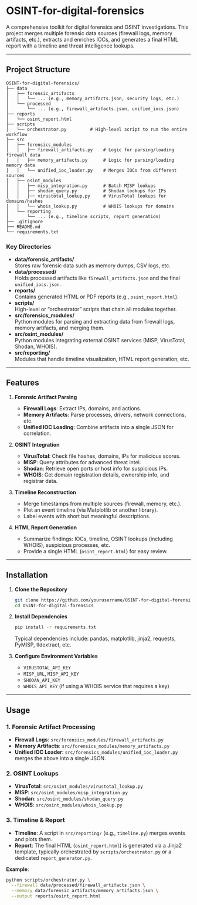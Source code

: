 # OSINT-for-digital-forensics

A comprehensive toolkit for digital forensics and OSINT investigations. This project merges multiple forensic data sources (firewall logs, memory artifacts, etc.), extracts and enriches IOCs, and generates a final HTML report with a timeline and threat intelligence lookups.

---

## Project Structure

```
OSINT-for-digital-forensics/
├── data
│   ├── forensic_artifacts
│   │   └── ... (e.g., memory_artifacts.json, security logs, etc.)
│   └── processed
│       └── ... (e.g., firewall_artifacts.json, unified_iocs.json)
├── reports
│   └── osint_report.html
├── scripts
│   └── orchestrator.py         # High-level script to run the entire workflow
├── src
│   ├── forensics_modules
│   │   ├── firewall_artifacts.py    # Logic for parsing/loading firewall data
│   │   ├── memory_artifacts.py      # Logic for parsing/loading memory data
│   │   └── unified_ioc_loader.py    # Merges IOCs from different sources
│   ├── osint_modules
│   │   ├── misp_integration.py      # Batch MISP lookups
│   │   ├── shodan_query.py          # Shodan lookups for IPs
│   │   ├── virustotal_lookup.py     # VirusTotal lookups for domains/hashes
│   │   └── whois_lookup.py          # WHOIS lookups for domains
│   └── reporting
│       └── ... (e.g., timeline scripts, report generation)
├── .gitignore
├── README.md
└── requirements.txt
```

### Key Directories

- **data/forensic_artifacts/**  
  Stores raw forensic data such as memory dumps, CSV logs, etc.
- **data/processed/**  
  Holds processed artifacts like `firewall_artifacts.json` and the final `unified_iocs.json`.
- **reports/**  
  Contains generated HTML or PDF reports (e.g., `osint_report.html`).
- **scripts/**  
  High-level or “orchestrator” scripts that chain all modules together.
- **src/forensics_modules/**  
  Python modules for parsing and extracting data from firewall logs, memory artifacts, and merging them.
- **src/osint_modules/**  
  Python modules integrating external OSINT services (MISP, VirusTotal, Shodan, WHOIS).
- **src/reporting/**  
  Modules that handle timeline visualization, HTML report generation, etc.

---

## Features

1. **Forensic Artifact Parsing**  
   - **Firewall Logs**: Extract IPs, domains, and actions.  
   - **Memory Artifacts**: Parse processes, drivers, network connections, etc.  
   - **Unified IOC Loading**: Combine artifacts into a single JSON for correlation.

2. **OSINT Integration**  
   - **VirusTotal**: Check file hashes, domains, IPs for malicious scores.  
   - **MISP**: Query attributes for advanced threat intel.  
   - **Shodan**: Retrieve open ports or host info for suspicious IPs.  
   - **WHOIS**: Get domain registration details, ownership info, and registrar data.

3. **Timeline Reconstruction**  
   - Merge timestamps from multiple sources (firewall, memory, etc.).  
   - Plot an event timeline (via Matplotlib or another library).  
   - Label events with short but meaningful descriptions.

4. **HTML Report Generation**  
   - Summarize findings: IOCs, timeline, OSINT lookups (including WHOIS), suspicious processes, etc.  
   - Provide a single HTML (`osint_report.html`) for easy review.

---

## Installation

1. **Clone the Repository**
   ```bash
   git clone https://github.com/yourusername/OSINT-for-digital-forensics.git
   cd OSINT-for-digital-forensics
   ```

2. **Install Dependencies**
   ```bash
   pip install -r requirements.txt
   ```
   Typical dependencies include: pandas, matplotlib, jinja2, requests, PyMISP, tldextract, etc.

3. **Configure Environment Variables**  
   - `VIRUSTOTAL_API_KEY`  
   - `MISP_URL`, `MISP_API_KEY`  
   - `SHODAN_API_KEY`  
   - `WHOIS_API_KEY` (if using a WHOIS service that requires a key)  

---

## Usage

### 1. Forensic Artifact Processing

- **Firewall Logs**: `src/forensics_modules/firewall_artifacts.py`  
- **Memory Artifacts**: `src/forensics_modules/memory_artifacts.py`  
- **Unified IOC Loader**: `src/forensics_modules/unified_ioc_loader.py` merges the above into a single JSON.

### 2. OSINT Lookups

- **VirusTotal**: `src/osint_modules/virustotal_lookup.py`  
- **MISP**: `src/osint_modules/misp_integration.py`  
- **Shodan**: `src/osint_modules/shodan_query.py`  
- **WHOIS**: `src/osint_modules/whois_lookup.py`  

### 3. Timeline & Report

- **Timeline**: A script in `src/reporting/` (e.g., `timeline.py`) merges events and plots them.  
- **Report**: The final HTML (`osint_report.html`) is generated via a Jinja2 template, typically orchestrated by `scripts/orchestrator.py` or a dedicated `report_generator.py`.

**Example**:
```bash
python scripts/orchestrator.py \
  --firewall data/processed/firewall_artifacts.json \
  --memory data/forensic_artifacts/memory_artifacts.json \
  --output reports/osint_report.html
```

